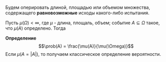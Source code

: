 Будем оперировать длиной, площадью или объемом множества, содержащего **равновозможные** исходы какого-либо испытания.

Пусть $\mu(\Omega) < \infty$, где $\mu$ - длина, площаль, объем; событие $A \subseteq \Omega$ такое, что $\mu(A)$ определено. Тогда

**Определение**
$$\prob(A) = \frac{\mu(A)}{\mu(\Omega)}$$
Если $\mu(A=|A|)$, то получаем классическое определение вероятности.